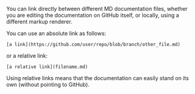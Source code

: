 You can link directly between different MD documentation files, whether you are editing the
documentation on GitHub itself, or locally, using a different markup renderer.

You can use an absolute link as follows:

`[a link](https://github.com/user/repo/blob/branch/other_file.md)`

or a relative link:

`[a relative link](filename.md)`

Using relative links means that the documentation can easily stand on its own (without
pointing to GitHub).
